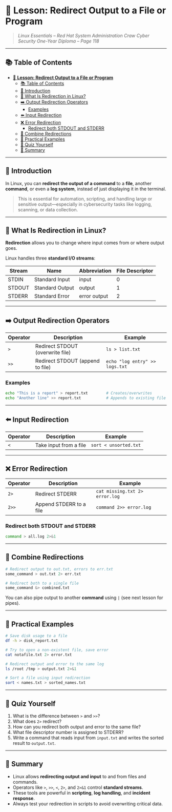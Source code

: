 # 🔀 **Lesson: Redirect Output to a File or Program**

> *Linux Essentials – Red Hat System Administration*
> *Craw Cyber Security One-Year Diploma – Page 118*

---

## 📚 Table of Contents

- [🔀 **Lesson: Redirect Output to a File or Program**](#-lesson-redirect-output-to-a-file-or-program)
  - [📚 Table of Contents](#-table-of-contents)
  - [🎯 Introduction](#-introduction)
  - [🧠 What Is Redirection in Linux?](#-what-is-redirection-in-linux)
  - [➡️ Output Redirection Operators](#️-output-redirection-operators)
    - [Examples](#examples)
  - [⬅️ Input Redirection](#️-input-redirection)
  - [❌ Error Redirection](#-error-redirection)
    - [Redirect both STDOUT and STDERR](#redirect-both-stdout-and-stderr)
  - [🔗 Combine Redirections](#-combine-redirections)
  - [🧪 Practical Examples](#-practical-examples)
  - [🧠 Quiz Yourself](#-quiz-yourself)
  - [📎 Summary](#-summary)

---

## 🎯 Introduction

In Linux, you can **redirect the output of a command** to a **file**, another **command**, or even a **log system**, instead of just displaying it in the terminal.

> This is essential for automation, scripting, and handling large or sensitive output—especially in cybersecurity tasks like logging, scanning, or data collection.

---

## 🧠 What Is Redirection in Linux?

**Redirection** allows you to change where input comes from or where output goes.

Linux handles three **standard I/O streams**:

| Stream | Name            | Abbreviation | File Descriptor |
| ------ | --------------- | ------------ | --------------- |
| STDIN  | Standard Input  | input        | 0               |
| STDOUT | Standard Output | output       | 1               |
| STDERR | Standard Error  | error output | 2               |

---

## ➡️ Output Redirection Operators

| Operator | Description                      | Example                        |
| -------- | -------------------------------- | ------------------------------ |
| `>`      | Redirect STDOUT (overwrite file) | `ls > list.txt`                |
| `>>`     | Redirect STDOUT (append to file) | `echo "log entry" >> logs.txt` |

### Examples

```bash
echo "This is a report" > report.txt        # Creates/overwrites
echo "Another line" >> report.txt           # Appends to existing file
```

---

## ⬅️ Input Redirection

| Operator | Description            | Example               |
| -------- | ---------------------- | --------------------- |
| `<`      | Take input from a file | `sort < unsorted.txt` |

---

## ❌ Error Redirection

| Operator | Description             | Example                        |
| -------- | ----------------------- | ------------------------------ |
| `2>`     | Redirect STDERR         | `cat missing.txt 2> error.log` |
| `2>>`    | Append STDERR to a file | `command 2>> error.log`        |

### Redirect both STDOUT and STDERR

```bash
command > all.log 2>&1
```

---

## 🔗 Combine Redirections

```bash
# Redirect output to out.txt, errors to err.txt
some_command > out.txt 2> err.txt

# Redirect both to a single file
some_command &> combined.txt
```

You can also pipe output to another **command** using `|` (see next lesson for pipes).

---

## 🧪 Practical Examples

```bash
# Save disk usage to a file
df -h > disk_report.txt

# Try to open a non-existent file, save error
cat notafile.txt 2> error.txt

# Redirect output and error to the same log
ls /root /tmp > output.txt 2>&1

# Sort a file using input redirection
sort < names.txt > sorted_names.txt
```

---

## 🧠 Quiz Yourself

1. What is the difference between `>` and `>>`?
2. What does `2>` redirect?
3. How can you redirect both output and error to the same file?
4. What file descriptor number is assigned to STDERR?
5. Write a command that reads input from `input.txt` and writes the sorted result to `output.txt`.

---

## 📎 Summary

- Linux allows **redirecting output and input** to and from files and commands.
- Operators like `>`, `>>`, `<`, `2>`, and `2>&1` control **standard streams**.
- These tools are powerful in **scripting**, **log handling**, and **incident response**.
- Always test your redirection in scripts to avoid overwriting critical data.